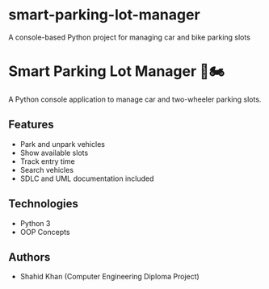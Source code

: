 # smart-parking-lot-manager
A console-based Python project for managing car and bike parking slots
# Smart Parking Lot Manager 🚗🏍️

A Python console application to manage car and two-wheeler parking slots.

## Features
- Park and unpark vehicles
- Show available slots
- Track entry time
- Search vehicles
- SDLC and UML documentation included

## Technologies
- Python 3
- OOP Concepts

## Authors
- Shahid Khan (Computer Engineering Diploma Project)
